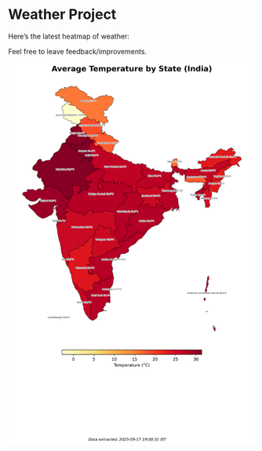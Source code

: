 # Weather Project

Here’s the latest heatmap of weather:

Feel free to leave feedback/improvements.

![India Heatmap](docs/assets/india_heatmap.png?v=CAB7F9)
